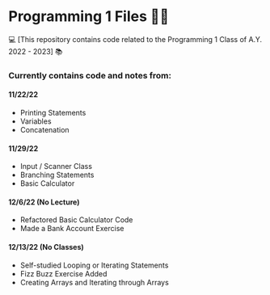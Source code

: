 # Programming 1 Files 👨‍💻
💻 [This repository contains code related to the Programming 1 Class of A.Y. 2022 - 2023] 📚

### Currently contains code and notes from:

#### 11/22/22
- Printing Statements
- Variables
- Concatenation

#### 11/29/22
- Input / Scanner Class
- Branching Statements
- Basic Calculator

#### 12/6/22 (No Lecture) 
- Refactored Basic Calculator Code
- Made a Bank Account Exercise

#### 12/13/22 (No Classes) 
- Self-studied Looping or Iterating Statements
- Fizz Buzz Exercise Added
- Creating Arrays and Iterating through Arrays
